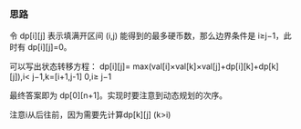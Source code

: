 ### 思路
令 dp[i][j] 表示填满开区间 (i,j) 能得到的最多硬币数，那么边界条件是 i≥j−1，此时有 dp[i][j]=0。

可以写出状态转移方程：
dp[i][j]=   max(val[i]×val[k]×val[j]+dp[i][k]+dp[k][j]),i< j−1,k=[i+1,j-1]
            0,i≥ j−1

最终答案即为 dp[0][n+1]。实现时要注意到动态规划的次序。


注意i从后往前，因为需要先计算dp[k][j] (k>i)
